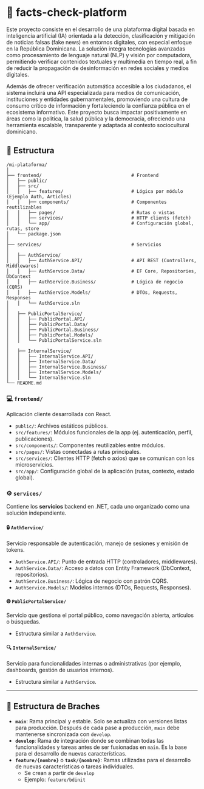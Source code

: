 # 🤖 facts-check-platform
Este proyecto consiste en el desarrollo de una plataforma digital basada en inteligencia artificial (IA) orientada a la detección, clasificación y mitigación de noticias falsas (fake news) en entornos digitales, con especial enfoque en la República Dominicana. La solución integra tecnologías avanzadas como procesamiento de lenguaje natural (NLP) y visión por computadora, permitiendo verificar contenidos textuales y multimedia en tiempo real, a fin de reducir la propagación de desinformación en redes sociales y medios digitales.

Además de ofrecer verificación automática accesible a los ciudadanos, el sistema incluirá una API especializada para medios de comunicación, instituciones y entidades gubernamentales, promoviendo una cultura de consumo crítico de información y fortaleciendo la confianza pública en el ecosistema informativo. Este proyecto busca impactar positivamente en áreas como la política, la salud pública y la democracia, ofreciendo una herramienta escalable, transparente y adaptada al contexto sociocultural dominicano.

## 📂 Estructura 
```
/mi-plataforma/
│
├── frontend/                                 # Frontend
│   ├── public/
│   ├── src/
│   │   ├── features/                         # Lógica por módulo (Ejemplo Auth, Articles)
│   │   ├── components/                       # Componentes reutilizables
│   │   ├── pages/                            # Rutas o vistas
│   │   ├── services/                         # HTTP clients (fetch)
│   │   └── app/                              # Configuración global, rutas, store
│   └── package.json
│
├── services/                                 # Servicios
│
│   ├── AuthService/
│   │   ├── AuthService.API/                  # API REST (Controllers, Middlewares)
│   │   ├── AuthService.Data/                 # EF Core, Repositories, DbContext
│   │   ├── AuthService.Business/             # Lógica de negocio (CQRS)
│   │   ├── AuthService.Models/               # DTOs, Requests, Responses
│   │   └── AuthService.sln
│
│   ├── PublicPortalService/
│   │   ├── PublicPortal.API/
│   │   ├── PublicPortal.Data/
│   │   ├── PublicPortal.Business/
│   │   ├── PublicPortal.Models/
│   │   └── PublicPortalService.sln
│
│   ├── InternalService/
│   │   ├── InternalService.API/
│   │   ├── InternalService.Data/
│   │   ├── InternalService.Business/
│   │   ├── InternalService.Models/
│   │   └── InternalService.sln
└── README.md
```
### 💻 `frontend/`
Aplicación cliente desarrollada con React.
- `public/`: Archivos estáticos públicos.
- `src/features/`: Módulos funcionales de la app (ej. autenticación, perfil, publicaciones).
- `src/components/`: Componentes reutilizables entre módulos.
- `src/pages/`: Vistas conectadas a rutas principales.
- `src/services/`: Clientes HTTP (fetch o axios) que se comunican con los microservicios.
- `src/app/`: Configuración global de la aplicación (rutas, contexto, estado global).


### ⚙️ `services/`
Contiene los **servicios** backend en .NET, cada uno organizado como una solución independiente.

#### 🔒 `AuthService/`
Servicio responsable de autenticación, manejo de sesiones y emisión de tokens.
- `AuthService.API/`: Punto de entrada HTTP (controladores, middlewares).
- `AuthService.Data/`: Acceso a datos con Entity Framework (DbContext, repositorios).
- `AuthService.Business/`: Lógica de negocio con patrón CQRS.
- `AuthService.Models/`: Modelos internos (DTOs, Requests, Responses).

#### 🌐 `PublicPortalService/`
Servicio que gestiona el portal público, como navegación abierta, artículos o búsquedas.
- Estructura similar a `AuthService`.

#### 🔍 `InternalService/`
Servicio para funcionalidades internas o administrativas (por ejemplo, dashboards, gestión de usuarios internos).
- Estructura similar a `AuthService`.
---

## 🧵 Estructura de Braches
- **`main`**: Rama principal y estable. Solo se actualiza con versiones listas para producción. Después de cada pase a producción, `main` debe mantenerse sincronizada con `develop`.
- **`develop`**: Rama de integración donde se combinan todas las funcionalidades y tareas antes de ser fusionadas en `main`. Es la base para el desarrollo de nuevas características.
- **`feature/{nombre}`** o **`task/{nombre}`**: Ramas utilizadas para el desarrollo de nuevas características o tareas individuales.
  - Se crean a partir de `develop`  
  - Ejemplo: `feature/bdinit`
